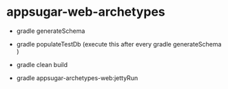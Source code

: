 # appsugar-web-archetypes

* gradle generateSchema  
* gradle populateTestDb  (execute this after every gradle generateSchema )

* gradle clean build

* gradle appsugar-archetypes-web:jettyRun


